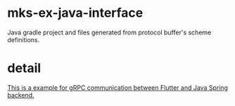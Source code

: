 # mks-ex-java-interface
Java gradle project and files generated from protocol buffer's scheme definitions.

# detail
[This is a example for gRPC communication between Flutter and Java Spring backend.](https://blog.mukei-soft.co.jp/programming/2021/08/27/124/)
